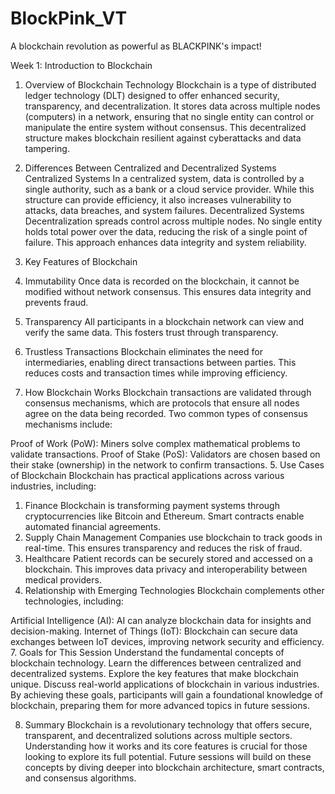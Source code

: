 # BlockPink_VT
A blockchain revolution as powerful as BLACKPINK's impact!

Week 1: Introduction to Blockchain
1. Overview of Blockchain Technology
Blockchain is a type of distributed ledger technology (DLT) designed to offer enhanced security, transparency, and decentralization. It stores data across multiple nodes (computers) in a network, ensuring that no single entity can control or manipulate the entire system without consensus. This decentralized structure makes blockchain resilient against cyberattacks and data tampering.

2. Differences Between Centralized and Decentralized Systems
Centralized Systems
In a centralized system, data is controlled by a single authority, such as a bank or a cloud service provider.
While this structure can provide efficiency, it also increases vulnerability to attacks, data breaches, and system failures.
Decentralized Systems
Decentralization spreads control across multiple nodes.
No single entity holds total power over the data, reducing the risk of a single point of failure.
This approach enhances data integrity and system reliability.
3. Key Features of Blockchain
1. Immutability
Once data is recorded on the blockchain, it cannot be modified without network consensus.
This ensures data integrity and prevents fraud.
2. Transparency
All participants in a blockchain network can view and verify the same data.
This fosters trust through transparency.
3. Trustless Transactions
Blockchain eliminates the need for intermediaries, enabling direct transactions between parties.
This reduces costs and transaction times while improving efficiency.
4. How Blockchain Works
Blockchain transactions are validated through consensus mechanisms, which are protocols that ensure all nodes agree on the data being recorded. Two common types of consensus mechanisms include:

Proof of Work (PoW):
Miners solve complex mathematical problems to validate transactions.
Proof of Stake (PoS):
Validators are chosen based on their stake (ownership) in the network to confirm transactions.
5. Use Cases of Blockchain
Blockchain has practical applications across various industries, including:

1. Finance
Blockchain is transforming payment systems through cryptocurrencies like Bitcoin and Ethereum.
Smart contracts enable automated financial agreements.
2. Supply Chain Management
Companies use blockchain to track goods in real-time.
This ensures transparency and reduces the risk of fraud.
3. Healthcare
Patient records can be securely stored and accessed on a blockchain.
This improves data privacy and interoperability between medical providers.
6. Relationship with Emerging Technologies
Blockchain complements other technologies, including:

Artificial Intelligence (AI):
AI can analyze blockchain data for insights and decision-making.
Internet of Things (IoT):
Blockchain can secure data exchanges between IoT devices, improving network security and efficiency.
7. Goals for This Session
Understand the fundamental concepts of blockchain technology.
Learn the differences between centralized and decentralized systems.
Explore the key features that make blockchain unique.
Discuss real-world applications of blockchain in various industries.
By achieving these goals, participants will gain a foundational knowledge of blockchain, preparing them for more advanced topics in future sessions.

8. Summary
Blockchain is a revolutionary technology that offers secure, transparent, and decentralized solutions across multiple sectors. Understanding how it works and its core features is crucial for those looking to explore its full potential. Future sessions will build on these concepts by diving deeper into blockchain architecture, smart contracts, and consensus algorithms.
